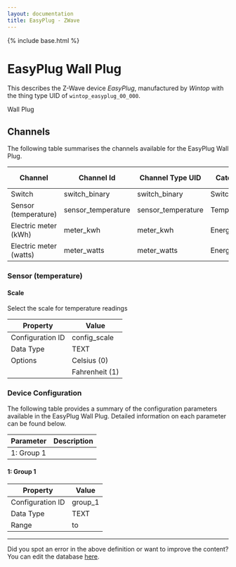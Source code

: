 ```yaml
---
layout: documentation
title: EasyPlug - ZWave
---
```


{% include base.html %}

# EasyPlug Wall Plug

This describes the Z-Wave device *EasyPlug*, manufactured by *Wintop* with the thing type UID of ```wintop_easyplug_00_000```. 

Wall Plug


## Channels
The following table summarises the channels available for the EasyPlug Wall Plug.

| Channel | Channel Id | Channel Type UID | Category | Item Type |
|---------|------------|------------------|----------|-----------|
| Switch | switch_binary | switch_binary | Switch | Switch |
| Sensor (temperature) | sensor_temperature | sensor_temperature | Temperature | Number |
| Electric meter (kWh) | meter_kwh | meter_kwh | Energy | Number |
| Electric meter (watts) | meter_watts | meter_watts | Energy | Number |


### Sensor (temperature)

#### Scale

Select the scale for temperature readings


| Property         | Value    |
|------------------|----------|
| Configuration ID | config_scale |
| Data Type        | TEXT || Default Value | 0 |
| Options | Celsius (0) |
|  | Fahrenheit (1) |


### Device Configuration
The following table provides a summary of the configuration parameters available in the EasyPlug Wall Plug.
Detailed information on each parameter can be found below.

| Parameter   | Description |
|-------------|-------------|
| 1: Group 1 |  |


#### 1: Group 1


| Property         | Value    |
|------------------|----------|
| Configuration ID | group_1 |
| Data Type        | TEXT |
| Range |  to  |


---

Did you spot an error in the above definition or want to improve the content?
You can edit the database [here](http://www.cd-jackson.com/index.php/zwave/zwave-device-database/zwave-device-list/devicesummary/218).
